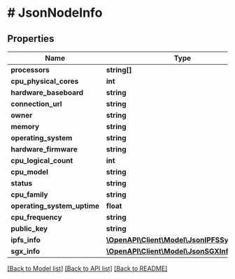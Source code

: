 # # JsonNodeInfo

## Properties

Name | Type | Description | Notes
------------ | ------------- | ------------- | -------------
**processors** | **string[]** |  | [optional]
**cpu_physical_cores** | **int** |  | [optional]
**hardware_baseboard** | **string** |  | [optional]
**connection_url** | **string** |  | [optional]
**owner** | **string** |  | [optional]
**memory** | **string** |  | [optional]
**operating_system** | **string** |  | [optional]
**hardware_firmware** | **string** |  | [optional]
**cpu_logical_count** | **int** |  | [optional]
**cpu_model** | **string** |  | [optional]
**status** | **string** |  | [optional]
**cpu_family** | **string** |  | [optional]
**operating_system_uptime** | **float** |  | [optional]
**cpu_frequency** | **string** |  | [optional]
**public_key** | **string** |  | [optional]
**ipfs_info** | [**\OpenAPI\Client\Model\JsonIPFSSystemInfo**](JsonIPFSSystemInfo.md) |  | [optional]
**sgx_info** | [**\OpenAPI\Client\Model\JsonSGXInfo**](JsonSGXInfo.md) |  | [optional]

[[Back to Model list]](../../README.md#models) [[Back to API list]](../../README.md#endpoints) [[Back to README]](../../README.md)
